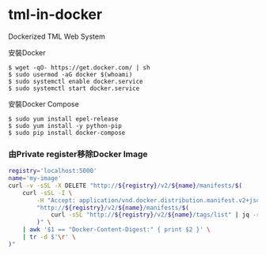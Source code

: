 # tml-in-docker #
Dockerized TML Web System 

安裝Docker

    $ wget -qO- https://get.docker.com/ | sh
    $ sudo usermod -aG docker $(whoami)
    $ sudo systemctl enable docker.service
    $ sudo systemctl start docker.service

安裝Docker Compose

    $ sudo yum install epel-release
    $ sudo yum install -y python-pip
    $ sudo pip install docker-compose

 ### 由Private register移除Docker Image

```bash
registry='localhost:5000'
name='my-image'
curl -v -sSL -X DELETE "http://${registry}/v2/${name}/manifests/$(
    curl -sSL -I \
        -H "Accept: application/vnd.docker.distribution.manifest.v2+json" \
        "http://${registry}/v2/${name}/manifests/$(
            curl -sSL "http://${registry}/v2/${name}/tags/list" | jq -r '.tags[0]'
        )" \
    | awk '$1 == "Docker-Content-Digest:" { print $2 }' \
    | tr -d $'\r' \
)"
```